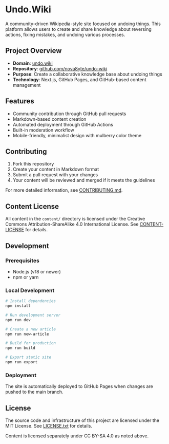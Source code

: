 # Undo.Wiki

A community-driven Wikipedia-style site focused on undoing things. This platform allows users to create and share knowledge about reversing actions, fixing mistakes, and undoing various processes.

## Project Overview

- **Domain**: [undo.wiki](https://undo.wiki)
- **Repository**: [github.com/nova8yte/undo-wiki](https://github.com/nova8yte/undo-wiki)
- **Purpose**: Create a collaborative knowledge base about undoing things
- **Technology**: Next.js, GitHub Pages, and GitHub-based content management

## Features

- Community contribution through GitHub pull requests
- Markdown-based content creation
- Automated deployment through GitHub Actions
- Built-in moderation workflow
- Mobile-friendly, minimalist design with mulberry color theme

## Contributing

1. Fork this repository
2. Create your content in Markdown format
3. Submit a pull request with your changes
4. Your content will be reviewed and merged if it meets the guidelines

For more detailed information, see [CONTRIBUTING.md](CONTRIBUTING.md).

## Content License

All content in the `content/` directory is licensed under the Creative Commons Attribution-ShareAlike 4.0 International License. See [CONTENT-LICENSE](CONTENT-LICENSE) for details.

## Development

### Prerequisites
- Node.js (v18 or newer)
- npm or yarn

### Local Development
```bash
# Install dependencies
npm install

# Run development server
npm run dev

# Create a new article
npm run new-article

# Build for production
npm run build

# Export static site
npm run export
```

### Deployment

The site is automatically deployed to GitHub Pages when changes are pushed to the main branch.

## License

The source code and infrastructure of this project are licensed under the MIT License. See [LICENSE.txt](LICENSE.txt) for details.

Content is licensed separately under CC BY-SA 4.0 as noted above.
